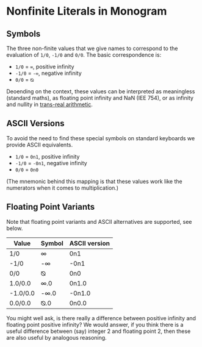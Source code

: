 # Nonfinite Literals in Monogram

## Symbols

The three non-finite values that we give names to correspond to the 
evaluation of `1/0`, `-1/0` and `0/0`. The basic correspondence is:

- `1/0` = `∞`, positive infinity
- `-1/0` = `-∞`, negative infinity
- `0/0` = `⦰`

Deoending on the context, these values can be interpreted as meaningless
(standard maths), as floating point infinity and NaN (IEE 754), or as 
infinity and nullity in [trans-real arithmetic](https://doi.org/10.36285/tm.91).

## ASCII Versions

To avoid the need to find these special symbols on standard keyboards we
provide ASCII equivalents.

- `1/0` = `0n1`, positive infinity
- `-1/0` = `-0n1`, negative infinity
- `0/0` = `0n0`

(The mnemonic behind this mapping is that these values work like the numerators
when it comes to multiplication.)

## Floating Point Variants

Note that floating point variants and ASCII alternatives are supported, see
below.

| Value    | Symbol | ASCII version |
| -------- | ------ | ------------- |
| 1/0      | ∞      | 0n1           |
| -1/0     | -∞   | -0n1          |
| 0/0      | ⦰      | 0n0           |
| 1.0/0.0  | ∞.0    | 0n1.0         |
| -1.0/0.0 | -∞.0 | -0n1.0        |
| 0.0/0.0  | ⦰.0    | 0n0.0         |

You might well ask, is there really a difference between positive infinity and
floating point positive infinity? We would answer, if you think there is a
useful difference between (say) integer 2 and floating point 2, then these are also useful by analogous reasoning.
